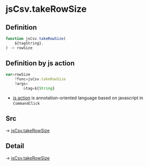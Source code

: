 # jsCsv.takeRowSize

## Definition

```js.js
function jsCsv.takeRowSize(
	${tagString},
) -> rowSize
```


## Definition by js action

```js.js
var=rowSize
	?func=jsCsv.takeRowSize
	?args=
		&tag=${String}
```

- [js action](#) is annotation-oriented language based on javascript in `CommandClick`



## Src

-> [jsCsv.takeRowSize](https://github.com/puutaro/CommandClick/blob/master/app/src/main/java/com/puutaro/commandclick/fragment_lib/terminal_fragment/js_interface/JsCsv.kt#L24)

## Detail

-> [jsCsv.takeRowSize](https://github.com/puutaro/CommandClick/blob/master/md/developer/js_interface/details/JsCsv/takeRowSize.md)
